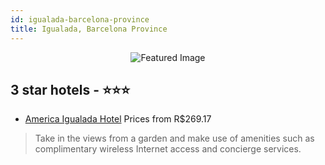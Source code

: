 ```yaml
---
id: igualada-barcelona-province
title: Igualada, Barcelona Province
---
```


<center><img src="https://i.travelapi.com/hotels/1000000/570000/561700/561617/0eb63011_z.jpg" alt="Featured Image" /></center>


##  3 star hotels - ⭐️⭐️⭐️

-    [America Igualada Hotel](https://us.hurb.com/br/hotels/igualada/america-igualada-hotel-JNP-JP006189?cmp=18055) Prices from R$269.17
   > Take in the views from a garden and make use of amenities such as complimentary wireless Internet access and concierge services.
